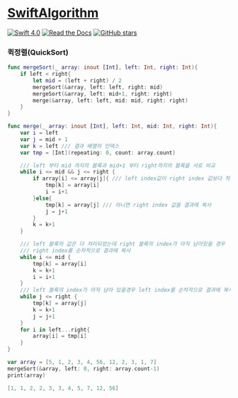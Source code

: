 # [SwiftAlgorithm](https://github.com/pikachu987/SwiftAlgorithm "SwiftAlgorithm")

[![Swift 4.0](https://img.shields.io/badge/Swift-4.0-orange.svg?style=flat)](https://developer.apple.com/swift/)
[![Read the Docs](https://img.shields.io/readthedocs/pip.svg)](https://github.com/pikachu987/SwiftAlgorithm)
[![GitHub stars](https://img.shields.io/github/stars/badges/shields.svg?style=social&label=Stars)](https://github.com/pikachu987/SwiftAlgorithm)

### 퀵정렬(QuickSort)

```swift
func mergeSort(_ array: inout [Int], left: Int, right: Int){
    if left < right{
        let mid = (left + right) / 2
        mergeSort(&array, left: left, right: mid)
        mergeSort(&array, left: mid+1, right: right)
        merge(&array, left: left, mid: mid, right: right)
    }
}

func merge(_ array: inout [Int], left: Int, mid: Int, right: Int){
    var i = left
    var j = mid + 1
    var k = left /// 결과 배열의 인덱스
    var tmp = [Int](repeating: 0, count: array.count)

    /// left 부터 mid 까지의 블록과 mid+1 부터 right까지의 블록을 서로 비교
    while i <= mid && j <= right {
        if array[i] <= array[j]{ /// left index값이 right index 값보다 작으면 left index값을 결과에 복사
            tmp[k] = array[i]
            i = i+1
        }else{
            tmp[k] = array[j] /// 아니면 right index 값을 결과에 복사
            j = j+1
        }
        k = k+1
    }

    /// left 블록의 값은 다 처리되었는데 right 블록의 index가 아직 남아있을 경우
    /// right index를 순차적으로 결과에 복사
    while i <= mid {
        tmp[k] = array[i]
        k = k+1
        i = i+1
    }
    /// left 블록의 index가 아직 남아 있을경우 left index를 순차적으로 결과에 복사
    while j <= right {
        tmp[k] = array[j]
        k = k+1
        j = j+1
    }
    for i in left...right{
        array[i] = tmp[i]
    }
}

var array = [5, 1, 2, 3, 4, 56, 12, 2, 3, 1, 7]
mergeSort(&array, left: 0, right: array.count-1)
print(array)
```
```swift
[1, 1, 2, 2, 3, 3, 4, 5, 7, 12, 56]
```
